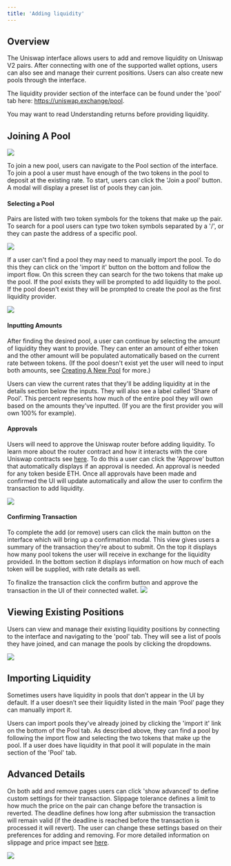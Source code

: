 ```yaml
---
title: 'Adding liquidity'
---
```


## Overview

The Uniswap interface allows users to add and remove liquidity on Uniswap V2 pairs. After connecting with one of the supported wallet options, users can also see and manage their current positions. Users can also create new pools through the interface.

The liquidity provider section of the interface can be found under the 'pool' tab here: https://uniswap.exchange/pool.

<Info>You may want to read <Link to="/docs/v2/pools/understanding-lp-returns">Understanding returns</Link> before providing liquidity.</Info>

## Joining A Pool

![](./images/pool-page.png)

To join a new pool, users can navigate to the Pool section of the interface. To join a pool a user must have enough of the two tokens in the pool to deposit at the existing rate. To start, users can click the 'Join a pool' button. A modal will display a preset list of pools they can join.

#### Selecting a Pool

Pairs are listed with two token symbols for the tokens that make up the pair. To search for a pool users can type two token symbols separated by a '/', or they can paste the address of a specific pool.

![](./images/pool-options-modal.png)

If a user can't find a pool they may need to manually import the pool. To do this they can click on the 'import it' button on the bottom and follow the import flow. On this screen they can search for the two tokens that make up the pool. If the pool exists they will be prompted to add liquidity to the pool. If the pool doesn't exist they will be prompted to create the pool as the first liquidity provider.

![](./images/pool-import.png)

#### Inputting Amounts

After finding the desired pool, a user can continue by selecting the amount of liquidity they want to provide. They can enter an amount of either token and the other amount will be populated automatically based on the current rate between tokens. (If the pool doesn't exist yet the user will need to input both amounts, see [Creating A New Pool]() for more.)

Users can view the current rates that they'll be adding liquidity at in the details section below the inputs. They will also see a label called 'Share of Pool'. This percent represents how much of the entire pool they will own based on the amounts they've inputted. (If you are the first provider you will own 100% for example).

#### Approvals

Users will need to approve the Uniswap router before adding liquidity. To learn more about the router contract and how it interacts with the core Uniswap contracts see [here](/docs/v2/smart-contracts/architecture/). To do this a user can click the 'Approve' button that automatically displays if an approval is needed. An approval is needed for any token beside ETH. Once all approvals have been made and confirmed the UI will update automatically and allow the user to confirm the transaction to add liquidity.

![](./images/approve.png)

#### Confirming Transaction

To complete the add (or remove) users can click the main button on the interface which will bring up a confirmation modal. This view gives users a summary of the transaction they're about to submit. On the top it displays how many pool tokens the user will receive in exchange for the liquidity provided. In the bottom section it displays information on how much of each token will be supplied, with rate details as well.

To finalize the transaction click the confirm button and approve the transaction in the UI of their connected wallet.
![](./images/confirm.png)

## Viewing Existing Positions

Users can view and manage their existing liquidity positions by connecting to the interface and navigating to the 'pool' tab. They will see a list of pools they have joined, and can manage the pools by clicking the dropdowns.

![](./images/manage.png)

## Importing Liquidity

Sometimes users have liquidity in pools that don’t appear in the UI by default. If a user doesn’t see their liquidity listed in the main ‘Pool’ page they can manually import it.

Users can import pools they've already joined by clicking the 'import it' link on the bottom of the Pool tab. As described above, they can find a pool by following the import flow and selecting the two tokens that make up the pool. If a user does have liquidity in that pool it will populate in the main section of the 'Pool' tab.

## Advanced Details

On both add and remove pages users can click 'show advanced' to define custom settings for their transaction. Slippage tolerance defines a limit to how much the price on the pair can change before the transaction is reverted. The deadline defines how long after submission the transaction will remain valid (if the deadline is reached before the transaction is processed it will revert). The user can change these settings based on their preferences for adding and removing. For more detailed information on slippage and price impact see [here](/docs/v2/token-swaps/how-prices-are-determined/).

![](./images/advanced.png)
